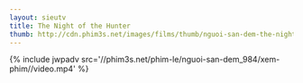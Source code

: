 ```yaml
---
layout: sieutv
title: The Night of the Hunter
thumb: http://cdn.phim3s.net/images/films/thumb/nguoi-san-dem-the-night-of-the-hunter-1955.jpg
---
```

{% include jwpadv src='//phim3s.net/phim-le/nguoi-san-dem_984/xem-phim//video.mp4' %}